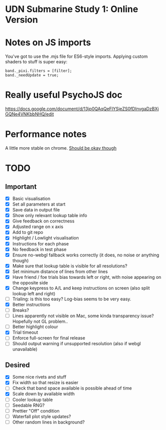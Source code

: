 # UDN Submarine Study 1: Online Version

# Notes on JS imports

You've got to use the .mjs file for ES6-style imports.
Applying custom shaders to stuff is super easy:

    band._pixi.filters = [filter];
    band._needUpdate = true;

# Really useful PsychoJS doc

https://docs.google.com/document/d/13jp0QAqQeFlYSjeZS0fDInvgaDzBXjGQNe4VNKbbNHQ/edit

# Performance notes

A little more stable on chrome.
[Should be okay though](https://www.researchgate.net/publication/343081686_The_timing_mega-study_comparing_a_range_of_experiment_generators_both_lab-based_and_online)

# TODO

## Important 

* [x] Basic visualisation
* [x] Set all parameters at start
* [x] Save data in output file
* [x] Show only relevant lookup table info
* [x] Give feedback on correctness
* [x] Adjusted range on x axis
* [x] Add to git repo
* [x] Highlight / Lowlight visualisation
* [x] Instructions for each phase
* [x] No feedback in test phase
* [x] Ensure no-webgl fallback works correctly (it does, no noise or anything though)
* [x] Make sure that lookup table is visible for all resolutions?
* [x] Set minimum distance of lines from other lines
* [x] Have friend / foe trials bias towards left or right, with noise appearing on the opposite side
* [x] Change keypress to A/L and keep instructions on screen (also split lookup left and right)
* [ ] Trialing: is this too easy? Log-bias seems to be very easy.
* [X] Better instructions
* [ ] Breaks?
* [ ] Lines apparently not visible on Mac, some kinda transparency issue? Hopefully not GL problem..
* [ ] Better highlight colour
* [X] Trial timeout
* [ ] Enforce full-screen for final release
* [ ] Should output warning if unsupported resolution (also if webgl unavailable)

## Desired

* [x] Some nice rivets and stuff
* [X] Fix width so that resize is easier
* [ ] Check that band space available is possible ahead of time
* [x] Scale down by available width
* [ ] Cooler lookup table
* [ ] Seedable RNG?
* [ ] Prettier "Off" condition
* [ ] Waterfall plot style updates?
* [ ] Other random lines in background?
